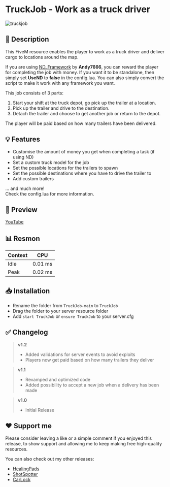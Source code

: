 # **TruckJob - Work as a truck driver**
![truckjob](https://user-images.githubusercontent.com/79053058/185757903-e0aabb8e-a8e7-4be8-93d6-5f2d6ae5d3fb.png)

## :bookmark_tabs: **Description** 
This FiveM resource enables the player to work as a truck driver and deliver cargo to locations around the map.

If you are using [ND_Framework](https://forum.cfx.re/t/updated-nd-framework-addons/4792200) by **Andy7666**, you can reward the player for completing the job with money. If you want it to be standalone, then simply set **UseND** to **false** in the config.lua. You can also simply convert the script to make it work with any framework you want.

This job consists of 3 parts:
1. Start your shift at the truck depot, go pick up the trailer at a location.
2. Pick up the trailer and drive to the destination.
3. Detach the trailer and choose to get another job or return to the depot.  

The player will be paid based on how many trailers have been delivered.

## :bulb: **Features** 
- Customise the amount of money you get when completing a task (if using ND)
- Set a custom truck model for the job
- Set the possible locations for the trailers to spawn
- Set the possible destinations where you have to drive the trailer to
- Add custom trailers 

... and much more!  
Check the config.lua for more information.

## :eyes: **Preview** 
[YouTube](https://youtu.be/TQ-zqjlY9GU)

## :bar_chart: Resmon
| Context | CPU |
| ------------- | ------------- |
| Idle  | 0.01 ms  |
| Peak  | 0.02 ms  |

## :inbox_tray: Installation
- Rename the folder from `TruckJob-main` to `TruckJob`
- Drag the folder to your server resource folder
- Add `start TruckJob` or `ensure TruckJob` to your server.cfg 

## :white_check_mark: **Changelog**
> **v1.2**
> - Added validations for server events to avoid exploits
> - Players now get paid based on how many trailers they deliver

> **v1.1**
> - Revamped and optimized code
> - Added possibility to accept a new job when a delivery has been made

> **v1.0**
> - Initial Release 

## :heart: **Support me**
Please consider leaving a like or a simple comment if you enjoyed this release, to show support and allowing me to keep making free high-quality resources.  

You can also check out my other releases:
- [HealingPads](https://forum.cfx.re/t/free-healingpads-heal-at-hospitals/4888341)
- [ShotSpotter](https://forum.cfx.re/t/free-shotspotter-gunshot-detection-system/3599253/1)
- [CarLock](https://forum.cfx.re/t/free-carlock-animation-sound/3768972/1)

